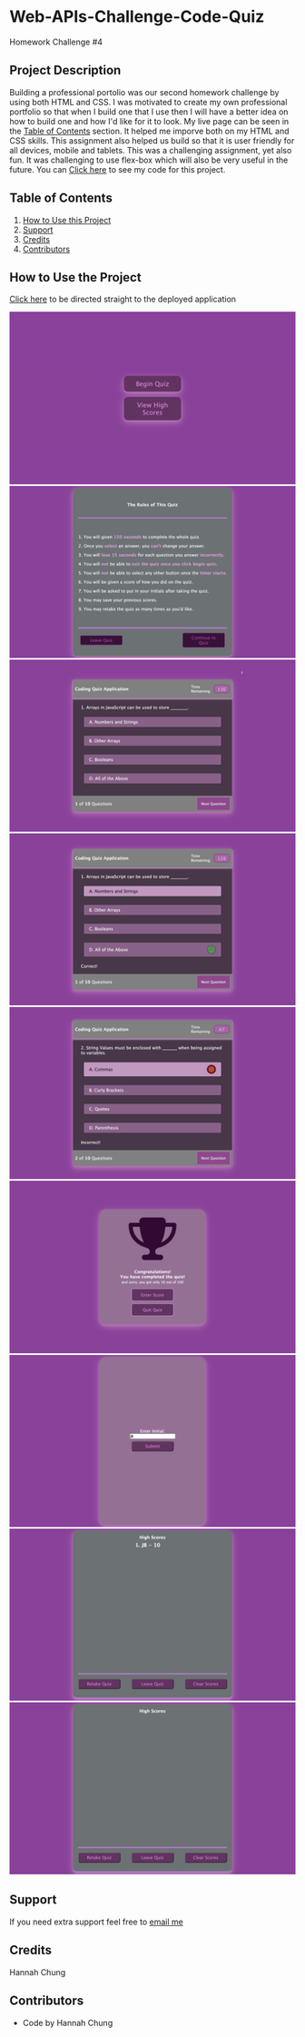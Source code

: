 # Web-APIs-Challenge-Code-Quiz
Homework Challenge #4




## Project Description
Building a professional portolio was our second homework challenge by using both HTML and CSS. I was motivated to create my own professional portfolio so that when I build one that I use then I will have a better idea on how to build one and how I'd like for it to look. My live page can be seen in the <a href="#Table of Contents">Table of Contents</a> section. It helped me imporve both on my HTML and CSS skills. This assignment also helped us build so that it is user friendly for all devices, mobile and tablets. This was a challenging assignment, yet also fun. It was challenging to use flex-box which will also be very useful in the future. You can <a href=https://github.com/hannybear88/Web-APIs-Challenge-Code-Quiz>Click here</a>  to see my code for this project. 

## Table of Contents
<nav>
    <ol>
        <li><a href="#How to Use this Project">How to Use this Project</a></li>
        <li><a href="#Support">Support</a></li>
        <li><a href="#Credits">Credits</a></li>
        <li><a href="#Contributors">Contributors</a></li>
    </ol>
</nav>

## How to Use the Project

<a href=https://hannybear88.github.io/Web-APIs-Challenge-Code-Quiz/>Click here</a> to be directed straight to the deployed application

<img src="./assets/images/HW4_main_page_screenshot.png" />
<img src="./assets/images/HW4_quiz_rules_screenshot.png" /> 
<img src="./assets/images/HW4_question_screenshot.png" /> 
<img src="assets/images/HW4_correct_answer_screenshot.png" /> 
<img src="./assets/images/HW4_incorrect_answer_screenshot.png" /> 
<img src="./assets/images/HW4_end_of_quiz_screenshot.png" /> 
<img src="./assets/images/HW4_enter_initials_screenshot.png" /> 
<img src="./assets/images/HW4_high_score_screenshot.png" /> 
<img src="./assets/images/HW4_clear_high_scores_screenshot.png" /> 


## Support
If you need extra support feel free to <a href="mailto:hannahkchung88@gmail.com">email me</a>


## Credits
Hannah Chung

## Contributors
<ul>
    <li>Code by Hannah Chung</li>
</ul>
